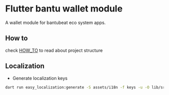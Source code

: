 # Flutter bantu wallet module

A wallet module for bantubeat eco system apps.

## How to

check [HOW_TO](HOW_TO.md) to read about project structure

## Localization

- Generate localization keys

```sh
dart run easy_localization:generate -S assets/i18n -f keys -u -O lib/src/core/generated/ -o locale_keys.g.dart
```
